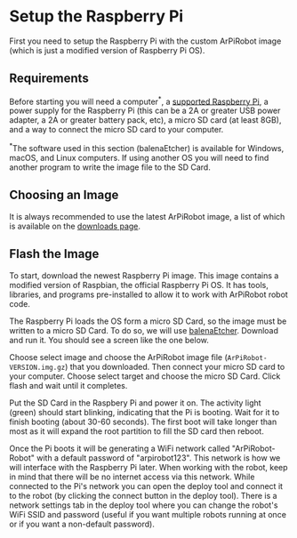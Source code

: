 # Setup the Raspberry Pi
First you need to setup the Raspberry Pi with the custom ArPiRobot image (which is just a modified version of Raspberry Pi OS).

## Requirements
Before starting you will need a computer<sup>&ast;</sup>, a [supported Raspberry Pi](../hardware/supportedhardware.md), a power supply for the Raspberry Pi (this can be a 2A or greater USB power adapter, a 2A or greater battery pack, etc), a micro SD card (at least 8GB), and a way to connect the micro SD card to your computer.

<sup>&ast;</sup>The software used in this section (balenaEtcher) is available for Windows, macOS, and Linux computers. If using another OS you will need to find another program to write the image file to the SD Card.

## Choosing an Image
It is always recommended to use the latest ArPiRobot image, a list of which is available on the [downloads page](../../downloads/latest.md).


## Flash the Image
To start, download the newest Raspberry Pi image. This image contains a modified version of Raspbian, the official Raspberry Pi OS. It has tools, libraries, and programs pre-installed to allow it to work with ArPiRobot robot code. 

The Raspberry Pi loads the OS form a micro SD Card, so the image must be written to a micro SD Card. To do so, we will use [balenaEtcher](https://www.balena.io/etcher/). Download and run it. You should see a screen like the one below.

Choose select image and choose the ArPiRobot image file (`ArPiRobot-VERSION.img.gz`) that you downloaded. Then connect your micro SD card to your computer. Choose select target and choose the micro SD Card. Click flash and wait until it completes.

Put the SD Card in the Raspbery Pi and power it on. The activity light (green) should start blinking, indicating that the Pi is booting. Wait for it to finish booting (about 30-60 seconds). The first boot will take longer than most as it will expand the root partition to fill the SD card then reboot.

Once the Pi boots it will be generating a WiFi network called "ArPiRobot-Robot" with a default password of "arpirobot123". This network is how we will interface with the Raspberry Pi later. When working with the robot, keep in mind that there will be no internet access via this network. While connected to the Pi's network you can open the deploy tool and connect it to the robot (by clicking the connect button in the deploy tool). There is a network settings tab in the deploy tool where you can change the robot's WiFi SSID and password (useful if you want multiple robots running at once or if you want a non-default password).
